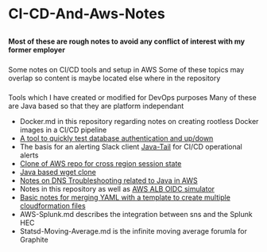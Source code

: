 # CI-CD-And-Aws-Notes
##
**Most of these are rough notes to avoid any conflict of interest with my former employer**
###
Some notes on CI/CD tools and setup in AWS
Some of these topics may overlap so content is maybe located else where in the repository
###
Tools which I have created or modified for DevOps purposes
Many of these are Java based so that they are platform independant

* Docker.md in this repository regarding notes on creating rootless Docker images in a CI/CD pipeline
* [A tool to quickly test database authentication and up/down](https://github.com/annahosanna/JDBC-Connection-Quick-Test)
* The basis for an alerting Slack client [Java-Tail](https://github.com/annahosanna/Java-Tail) for CI/CD operational alerts
* [Clone of AWS repo for cross region session state](https://github.com/annahosanna/aws-dynamodb-session-tomcat)
* [Java based wget clone](https://github.com/annahosanna/URLFetch)
* [Notes on DNS Troubleshooting related to Java in AWS](https://github.com/annahosanna/JavaDNSTroubleshooting)
* Notes in this repository as well as [AWS ALB OIDC simulator](https://github.com/annahosanna/vertx-pac4j-oidc)
* [Basic notes for merging YAML with a template to create multiple cloudformation files](https://github.com/annahosanna/YamlFMDatamodel)
* AWS-Splunk.md describes the integration between sns and the Splunk HEC
* Statsd-Moving-Average.md is the infinite moving average forumla for Graphite
